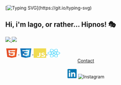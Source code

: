 [![Typing SVG](https://readme-typing-svg.demolab.com?font=&size=28&pause=1000&color=5000F7&width=435&height=70&lines=Hey%2C+welcome+to+my+profile!)](https://git.io/typing-svg) 
## Hi, i'm Iago, or rather... Hipnos! 🎭
 <div>
   <a href="https://github.com/HipnosM">
    <img height="180em" src="https://github-readme-stats.vercel.app/api?username=HipnosM&theme=radical&show_icons=true&hide_border=false&count_private=true"/>
    <img height="180em" src="https://github-readme-stats.vercel.app/api/top-langs/?username=HipnosM&layout=compact&langs_count=6&theme=radical"/>
</div>
    
<div style="display: inline_block"><br>
  <img align="center" alt="HTML" height="30" width="40" src="https://raw.githubusercontent.com/devicons/devicon/master/icons/html5/html5-original.svg">
  <img align="center" alt="CSS" height="30" width="40" src="https://raw.githubusercontent.com/devicons/devicon/master/icons/css3/css3-original.svg">
  <img align="center" alt="Js" height="30" width="40" src="https://raw.githubusercontent.com/devicons/devicon/master/icons/javascript/javascript-plain.svg">
  <img align="center" alt="react" height="30" width="40" src="https://github.com/devicons/devicon/blob/master/icons/react/react-original.svg">
</div>


<div align="center">
  Contact<br><br>
  <a href="https://www.linkedin.com/in/iago-hipnos/" target="_blank" style="text-decoration: none;">
    <img src="https://github.com/devicons/devicon/blob/master/icons/linkedin/linkedin-original.svg" alt="LinkedIn" width="30px" />
  </a>
  <a href="https://www.instagram.com/tryiago/" target="_blank" style="text-decoration: none;">
    <img src="http://plone.ufpb.br/dcs/contents/imagens/instagram-logo.png/@@images/image.png" alt="Instagram" width="30px" />
  </a>
</div>


